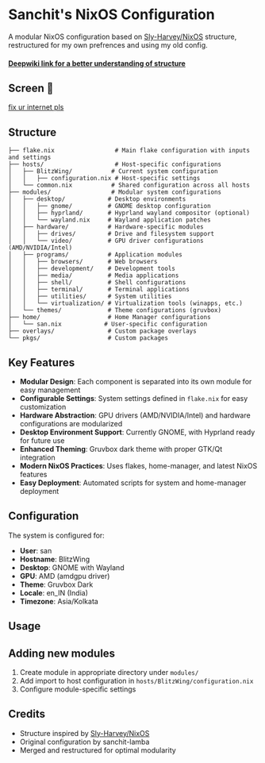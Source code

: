 # Sanchit's NixOS Configuration

A modular NixOS configuration based on [Sly-Harvey/NixOS](https://github.com/Sly-Harvey/NixOS) structure, restructured for my own prefrences and using my old config.

#### [Deepwiki link for a better understanding of structure](https://deepwiki.com/sanchit-lamba/nixos-config)
## Screen 🧢
[fix ur internet pls](screen_cap.png)

## Structure

```
├── flake.nix                 # Main flake configuration with inputs and settings
├── hosts/                    # Host-specific configurations
│   ├── BlitzWing/           # Current system configuration
│   │   ├── configuration.nix # Host-specific settings
│   └── common.nix           # Shared configuration across all hosts
├── modules/                 # Modular system configurations
│   ├── desktop/            # Desktop environments
│   │   ├── gnome/          # GNOME desktop configuration
│   │   ├── hyprland/       # Hyprland wayland compositor (optional)
│   │   └── wayland.nix     # Wayland application patches
│   ├── hardware/           # Hardware-specific modules
│   │   ├── drives/         # Drive and filesystem support
│   │   └── video/          # GPU driver configurations (AMD/NVIDIA/Intel)
│   ├── programs/           # Application modules
│   │   ├── browsers/       # Web browsers
│   │   ├── development/    # Development tools
│   │   ├── media/          # Media applications
│   │   ├── shell/          # Shell configurations
│   │   ├── terminal/       # Terminal applications
│   │   ├── utilities/      # System utilities
│   │   └── virtualization/ # Virtualization tools (winapps, etc.)
│   └── themes/             # Theme configurations (gruvbox)
├── home/                   # Home Manager configurations
│   └── san.nix            # User-specific configuration
├── overlays/               # Custom package overlays
└── pkgs/                   # Custom packages
```

## Key Features

- **Modular Design**: Each component is separated into its own module for easy management
- **Configurable Settings**: System settings defined in `flake.nix` for easy customization
- **Hardware Abstraction**: GPU drivers (AMD/NVIDIA/Intel) and hardware configurations are modularized
- **Desktop Environment Support**: Currently GNOME, with Hyprland ready for future use
- **Enhanced Theming**: Gruvbox dark theme with proper GTK/Qt integration
- **Modern NixOS Practices**: Uses flakes, home-manager, and latest NixOS features
- **Easy Deployment**: Automated scripts for system and home-manager deployment

## Configuration

The system is configured for:
- **User**: san
- **Hostname**: BlitzWing
- **Desktop**: GNOME with Wayland
- **GPU**: AMD (amdgpu driver)
- **Theme**: Gruvbox Dark
- **Locale**: en_IN (India)
- **Timezone**: Asia/Kolkata

## Usage

## Adding new modules

1. Create module in appropriate directory under `modules/`
2. Add import to host configuration in `hosts/BlitzWing/configuration.nix`
3. Configure module-specific settings

## Credits

- Structure inspired by [Sly-Harvey/NixOS](https://github.com/Sly-Harvey/NixOS)
- Original configuration by sanchit-lamba
- Merged and restructured for optimal modularity
